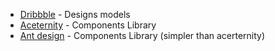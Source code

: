 <ul>    
  <li><a href="https://dribbble.com">Dribbble</a> - Designs models</li> 
  <li><a href="https://ui.aceternity.com/components">Aceternity</a> - Components Library</li> 
  <li><a href="https://ant.design">Ant design</a> - Components Library (simpler than acerternity)</li>
</ul>

<!--  <ul>    <li><a href=""></a></li>    </ul>  -->
